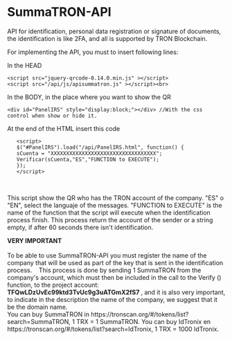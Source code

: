# SummaTRON-API
API for identification, personal data registration or signature of documents, the identification is like 2FA, and all is supported by TRON Blockchain.

For implementing the API, you must to insert following lines:

In the HEAD <br>

	<script src="jquery-qrcode-0.14.0.min.js" ></script> 
	<script src="/api/js/apisummatron.js" ></script><br>

In the BODY, in the place where you want to show the QR<br>

	<div id="PanelIRS" style="display:block;"></div> //With the css control when show or hide it.
  
  At the end of the HTML insert this code <br>
  
       <script>
       $("#PanelIRS").load("/api/PanelIRS.html", function() {
       sCuenta = "XXXXXXXXXXXXXXXXXXXXXXXXXXXXXXXXXX";
       Verificar(sCuenta,"ES","FUNCTION to EXECUTE");
       });
       </script>
  <br>
  <p>
  This script show the QR who has the TRON account of the company.
  "ES" o "EN", select the languaje of the messages.
  "FUNCTION to EXECUTE" is the name of the function that the script will execute when the identification process finish. This process return the account of the sender or a string empty, if after 60 seconds there isn't identification.
  </p>
  <p>
  <b>VERY IMPORTANT</b><br><br>
  To be able to use SummaTRON-API you must register the name of the company that will be used as part of the key that is sent in the identification process.
   This process is done by sending 1 SummaTRON from the company's account, which must then be included in the call to the Verify () function, to the project account: <b> TFQwLDzUvEc99ktd3TvUc9g3uATGmX2fS7 </b>, and it is also very important, to indicate in the description the name of the company, we suggest that it be the domain name.
  <br>
  You can buy SummaTRON in https://tronscan.org/#/tokens/list?search=SummaTRON, 1 TRX = 1 SummaTRON.
  You can buy IdTronix en https://tronscan.org/#/tokens/list?search=IdTronix, 1 TRX = 1000 IdTronix.
  <p>
